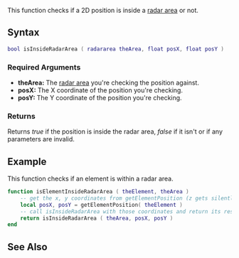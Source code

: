 This function checks if a 2D position is inside a [radar area](/radararea.md "wikilink") or not.

Syntax
------

``` lua
bool isInsideRadarArea ( radararea theArea, float posX, float posY )
```

### Required Arguments

-   **theArea:** The [radar area](/radararea.md "wikilink") you're checking the position against.
-   **posX:** The X coordinate of the position you're checking.
-   **posY:** The Y coordinate of the position you're checking.

### Returns

Returns *true* if the position is inside the radar area, *false* if it isn't or if any parameters are invalid.

Example
-------

This function checks if an element is within a radar area.

``` lua
function isElementInsideRadarArea ( theElement, theArea )
    -- get the x, y coordinates from getElementPosition (z gets silently discarded)
    local posX, posY = getElementPosition( theElement )
    -- call isInsideRadarArea with those coordinates and return its result
    return isInsideRadarArea ( theArea, posX, posY )
end
```

See Also
--------
